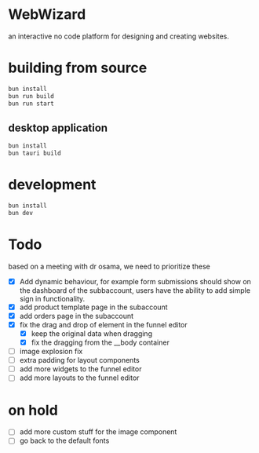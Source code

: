 # WebWizard

an interactive no code platform for designing and creating websites.

# building from source

```bash
bun install
bun run build
bun run start
```

## desktop application

```bash
bun install
bun tauri build
```

# development

```bash
bun install
bun dev
```

# Todo

based on a meeting with dr osama, we need to prioritize these

- [x] Add dynamic behaviour, for example form submissions should show on the
      dashboard of the subbaccount, users have the ability to add simple sign in
      functionality.
- [x] add product template page in the subaccount
- [x] add orders page in the subaccount
- [x] fix the drag and drop of element in the funnel editor
  - [x] keep the original data when dragging
  - [x] fix the dragging from the \_\_body container
- [ ] image explosion fix
- [ ] extra padding for layout components
- [ ] add more widgets to the funnel editor
- [ ] add more layouts to the funnel editor

# on hold

- [ ] add more custom stuff for the image component
- [ ] go back to the default fonts
